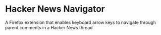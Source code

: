 # Hacker News Navigator
A Firefox extension that enables keyboard arrow keys to navigate through parent comments in a Hacker News thread
